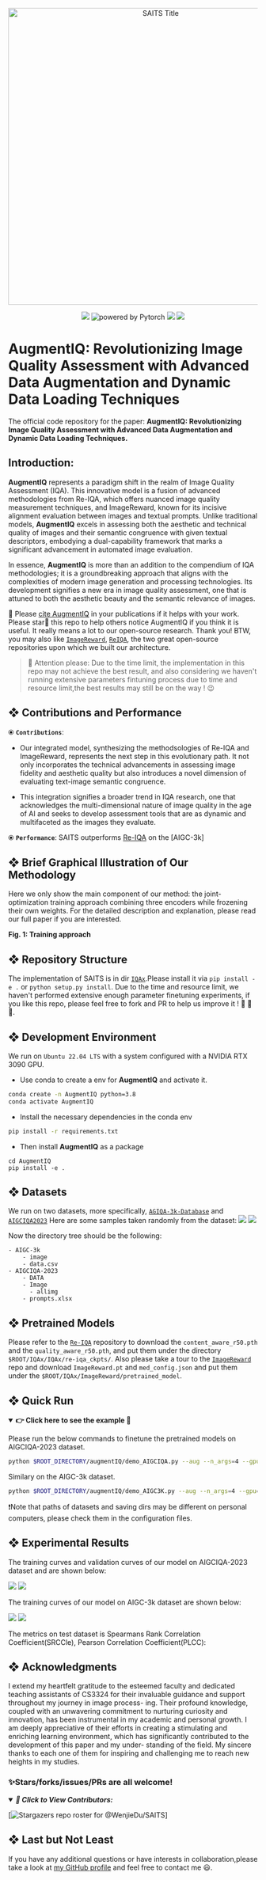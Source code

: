 <p align="center">
    <a id="SAITS" href="#SAITS">
        <img src="https://notes.sjtu.edu.cn/uploads/upload_e5ec409384816312ff0d7e0371be76d2.png" alt="SAITS Title" title="SAITS Title" width="600"/>
    </a>
</p>

<p align="center">
    <img src="https://img.shields.io/badge/Python-v3-E97040?logo=python&logoColor=white" />
    <img alt="powered by Pytorch" src="https://img.shields.io/badge/PyTorch-❤️-F8C6B5?logo=pytorch&logoColor=white">
    <img src="https://img.shields.io/badge/Conda-Supported-lightgreen?style=social&logo=anaconda" />
<a href="https://hits.seeyoufarm.com"><img src="https://hits.seeyoufarm.com/api/count/incr/badge.svg?url=https%3A%2F%2Fgithub.com%2FLearner209%2FAugmentIQ&count_bg=%2379C83D&title_bg=%23555555&icon=&icon_color=%23E7E7E7&title=hits&edge_flat=false"/></a>
</p>

# AugmentIQ: Revolutionizing Image Quality Assessment with Advanced Data Augmentation and Dynamic Data Loading Techniques

The official code repository for the paper: **AugmentIQ: Revolutionizing Image Quality Assessment with Advanced Data Augmentation and Dynamic Data Loading Techniques.**

## Introduction:

**AugmentIQ** represents a paradigm shift in the realm of Image Quality Assessment (IQA). This innovative model is a fusion of advanced methodologies from Re-IQA, which offers nuanced image quality measurement techniques, and ImageReward, known for its incisive alignment evaluation between images and textual prompts. Unlike traditional models, **AugmentIQ** excels in assessing both the aesthetic and technical quality of images and their semantic congruence with given textual descriptors, embodying a dual-capability framework that marks a significant advancement in automated image evaluation.

In essence, **AugmentIQ** is more than an addition to the compendium of IQA methodologies; it is a groundbreaking approach that aligns with the complexities of modern image generation and processing technologies. Its development signifies a new era in image quality assessment, one that is attuned to both the aesthetic beauty and the semantic relevance of images.

🤗 Please [cite AugmentIQ](https://github.com/Learner209/AugmentIQ) in your publications if it helps with your work. Please star🌟 this repo to help others notice AugmentIQ if you think it is useful. It really means a lot to our open-source research. Thank you! BTW, you may also like [`ImageReward`](https://github.com/THUDM/ImageReward), [`ReIQA`](https://github.com/avinabsaha/ReIQA), the two great open-source repositories upon which we built our architecture.

> 📣 Attention please:
> Due to the time limit, the implementation in this repo may not achieve the best result, and also considering we haven't running extensive parameters fintuning process due to time and resource limit,the best results may still be on the way ! 😉

## ❖ Contributions and Performance

⦿ **`Contributions`**:

-   Our integrated model, synthesizing the methodsologies of Re-IQA and ImageReward, represents the next step in this evolutionary path. It not only incorporates the technical advancements in assessing image fidelity and aesthetic quality but also introduces a novel dimension of evaluating text-image semantic congruence.

-   This integration signifies a broader trend in IQA research, one that acknowledges the multi-dimensional nature of image quality in the age of AI and seeks to develop assessment tools that are as dynamic and multifaceted as the images they evaluate.

⦿ **`Performance`**: SAITS outperforms [Re-IQA](https://arxiv.org/abs/2007.08920) on the [AIGC-3k]

## ❖ Brief Graphical Illustration of Our Methodology

Here we only show the main component of our method: the joint-optimization training approach combining three encoders while frozening their own weights.
For the detailed description and explanation, please read our full paper if you are interested.

<b>Fig. 1: Training approach</b>

## ❖ Repository Structure

The implementation of SAITS is in dir [`IQAx`](https://github.com/WenjieDu/SAITS/blob/main/modeling/SA_models.py).Please install it via `pip install -e .` or `python setup.py install`. Due to the time and resource limit, we haven't performed extensive enough parameter finetuning experiments, if you like this repo, please feel free to fork and PR to help us improve it ! 💚 💛 🤎.

## ❖ Development Environment

We run on `Ubuntu 22.04 LTS` with a system configured with a NVIDIA RTX 3090 GPU.

-   Use conda to create a env for **AugmentIQ** and activate it.

```bash
conda create -n AugmentIQ python=3.8
conda activate AugmentIQ
```

-   Install the necessary dependencies in the conda env

```bash
pip install -r requirements.txt
```

-   Then install **AugmentIQ** as a package

```
cd AugmentIQ
pip install -e .
```

## ❖ Datasets

We run on two datasets, more specifically, [`AGIQA-3k-Database`](https://github.com/lcysyzxdxc/AGIQA-3k-Database) and [`AIGCIQA2023`](https://github.com/wangjiarui153/AIGCIQA2023)
Here are some samples taken randomly from the dataset:
![](https://notes.sjtu.edu.cn/uploads/upload_008f07d38bc0f91e024906ae92024bd3.png)
![](https://notes.sjtu.edu.cn/uploads/upload_81fc68d9f7bdd0f2133de738e951759c.png)

Now the directory tree should be the following:

```
- AIGC-3k
    - image
    - data.csv
- AIGCIQA-2023
    - DATA
    - Image
      - allimg
    - prompts.xlsx
```

## ❖ Pretrained Models

Please refer to the [`Re-IQA`](https://github.com/avinabsaha/ReIQA) repository to download the `content_aware_r50.pth` and the `quality_aware_r50.pth`, and put them under the directory `$ROOT/IQAx/IQAx/re-iqa_ckpts/`. Also please take a tour to the [`ImageReward`](https://github.com/THUDM/ImageReward) repo and download `ImageReward.pt` and `med_config.json` and put them under the `$ROOT/IQAx/ImageReward/pretrained_model`.

## ❖ Quick Run

<details open>
  <summary><b>👉 Click here to see the example 👀</b></summary>

Please run the below commands to finetune the pretrained models on AIGCIQA-2023 dataset.

```bash
python $ROOT_DIRECTORY/augmentIQ/demo_AIGCIQA.py --aug --n_args=4 --gpu=$gpu
```

Similary on the AIGC-3k dataset.

`````bash
python $ROOT_DIRECTORY/augmentIQ/demo_AIGC3K.py --aug --n_args=4 --gpu=$gpu
`````

</details>

❗️Note that paths of datasets and saving dirs may be different on personal computers, please check them in the configuration files.

## ❖ Experimental Results

The training curves and validation curves of our model on AIGCIQA-2023 dataset and are shown below:

![](https://notes.sjtu.edu.cn/uploads/upload_da3be361cac4ffd6cc7ee5e8b1fcb437.png)
![](https://notes.sjtu.edu.cn/uploads/upload_fbb7ab3d5beb3c26c43efb6972e8ef42.png)

The training curves of our model on AIGC-3k dataset are shown below:

![](https://notes.sjtu.edu.cn/uploads/upload_c70cb970b831f900e31744d623228635.png)
![](https://notes.sjtu.edu.cn/uploads/upload_0befd501eea0b2506f384ca07209d56f.png)

The metrics on test dataset is Spearmans Rank Correlation Coefficient(SRCCle), Pearson Correlation Coefficient(PLCC):

## ❖ Acknowledgments

I extend my heartfelt gratitude to the esteemed faculty and dedicated teaching assistants of CS3324 for their invaluable guidance and support throughout my journey in image process- ing. Their profound knowledge, coupled with an unwavering commitment to nurturing curiosity and innovation, has been instrumental in my academic and personal growth. I am deeply appreciative of their efforts in creating a stimulating and enriching learning environment, which has significantly contributed to the development of this paper and my under- standing of the field. My sincere thanks to each one of them for inspiring and challenging me to reach new heights in my studies.

### ✨Stars/forks/issues/PRs are all welcome!

<details open>
<summary><b><i>👏 Click to View Contributors: </i></b></summary>

[![Stargazers repo roster for @WenjieDu/SAITS](http://reporoster.com/stars/dark/Learner209/AugmentIQ)]

</details>

## ❖ Last but Not Least

If you have any additional questions or have interests in collaboration,please take a look at [my GitHub profile](https://github.com/WenjieDu) and feel free to contact me 😃.
